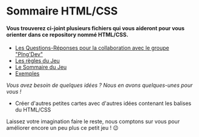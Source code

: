 # Sommaire HTML/CSS

#### Vous trouverez ci-joint plusieurs fichiers qui vous aideront pour vous orienter dans ce repository nommé HTML/CSS.

* [Les Questions-Réponses pour la collaboration avec le groupe "PIng'Dev"](https://github.com/yes-we-web/HTML-CSS/blob/master/Question-Reponse.md)
* [Les règles du Jeu](https://github.com/yes-we-web/HTML-CSS/blob/master/Regle_Du_Jeu.md)
* [Le Sommaire du Jeu](https://github.com/yes-we-web/HTML-CSS/blob/master/Sommaire.md)
* [Exemples](https://github.com/yes-we-web/HTML-CSS/blob/master/exemple-de-jeu.md)

_Vous avez besoin de quelques idées ? Nous en avons quelques-unes pour vous !_

* Créer d'autres petites cartes avec d'autres idées contenant les balises du HTML/CSS

Laissez votre imagination faire le reste, nous comptons sur vous pour améliorer encore un peu plus ce petit jeu ! :wink:


